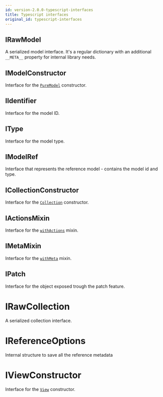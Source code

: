 ```yaml
---
id: version-2.0.0-typescript-interfaces
title: Typescript interfaces
original_id: typescript-interfaces
---
```


## IRawModel

A serialized model interface. It's a regular dictionary with an additional `__META__` property for internal library needs.

## IModelConstructor

Interface for the [`PureModel`](../api-reference/pure-model) constructor.

## IIdentifier

Interface for the model ID.

## IType

Interface for the model type.

## IModelRef

Interface that represents the reference model - contains the model id and type.

## ICollectionConstructor

Interface for the [`Collection`](../api-reference/collection) constructor.

## IActionsMixin

Interface for the [`withActions`](../mixins/with-actions) mixin.

## IMetaMixin

Interface for the [`withMeta`](../mixins/with-meta) mixin.

## IPatch

Interface for the object exposed trough the patch feature.

# IRawCollection

A serialized collection interface.

# IReferenceOptions

Internal structure to save all the reference metadata

# IViewConstructor

Interface for the [`View`](../api-reference/view) constructor.
